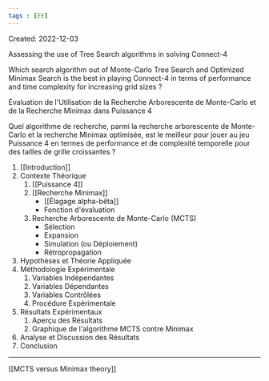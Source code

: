 ```yaml
---
tags : [EE]
---
```


Created: 2022-12-03

Assessing the use of Tree Search algorithms in solving Connect-4

Which search algorithm out of Monte-Carlo Tree Search and Optimized Minimax Search is the best in playing Connect-4 in terms of performance and time complexity for increasing grid sizes ?

Évaluation de l'Utilisation de la Recherche Arborescente de Monte-Carlo et de la Recherche Minimax dans Puissance 4

Quel algorithme de recherche, parmi la recherche arborescente de Monte-Carlo et la recherche Minimax optimisée, est le meilleur pour jouer au jeu Puissance 4 en termes de performance et de complexité temporelle pour des tailles de grille croissantes ?

1. [[Introduction]]
2. Contexte Théorique
	1. [[Puissance 4]]
	2. [[Recherche Minimax]]
		- [[Élagage alpha-bêta]]
		- Fonction d'évaluation
	3. Recherche Arborescente de Monte-Carlo (MCTS)
		- Sélection
		- Expansion
		- Simulation (ou Déploiement)
		- Rétropropagation
3. Hypothèses et Théorie Appliquée
4. Méthodologie Expérimentale
	1. Variables Indépendantes
	2. Variables Dépendantes
	3. Variables Contrôlées
	4. Procédure Expérimentale
4. Résultats Expérimentaux
	1. Aperçu des Résultats
	2. Graphique de l'algorithme MCTS contre Minimax
5. Analyse et Discussion des Résultats
6. Conclusion


---
[[MCTS versus Minimax theory]]